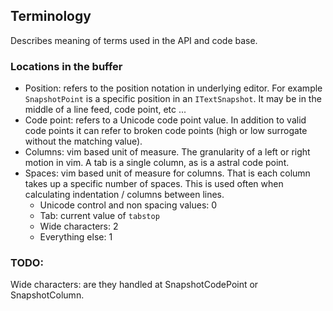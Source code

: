 ﻿
## Terminology 

Describes meaning of terms used in the API and code base.

### Locations in the buffer

- Position: refers to the position notation in underlying editor. For example `SnapshotPoint` is
a specific position in an `ITextSnapshot`. It may be in the middle of a line feed, code point,
etc ...
- Code point: refers to a Unicode code point value. In addition to valid code points it can refer
to broken code points (high or low surrogate without the matching value).
- Columns: vim based unit of measure. The granularity of a left or right motion in vim. A tab is 
a single column, as is a astral code point.
- Spaces: vim based unit of measure for columns. That is each column takes up a specific number of 
spaces. This is used often when calculating indentation / columns between lines.
    - Unicode control and non spacing values: 0 
    - Tab: current value of `tabstop`
    - Wide characters: 2
    - Everything else: 1

### TODO:

Wide characters: are they handled at SnapshotCodePoint or SnapshotColumn. 
